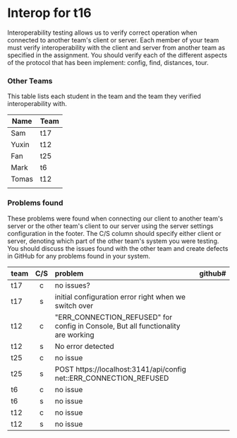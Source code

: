 # Interop for t16

Interoperability testing allows us to verify correct operation when connected to another team's client or server.
Each member of your team must verify interoperability with the client and server from another team as specified in the assignment.
You should verify each of the different aspects of the protocol that has been implement:  config, find, distances, tour.
 
### Other Teams

This table lists each student in the team and the team they verified interoperability with.

| Name | Team |
| ---- | ---- |
| Sam | t17 |
| Yuxin | t12 |
| Fan | t25 |
| Mark | t6 |
| Tomas | t12 |
|  |  |


### Problems found

These problems were found when connecting our client to another team's server or the other team's client to our server using the server settings configuration in the footer.
The C/S column should specify either client or server, denoting which part of the other team's system you were testing.
You should discuss the issues found with the other team and create defects in GitHub for any problems found in your system.

| team | C/S | problem | github# |
| :--- | :---: | :--- | --- |
| t17 | c | no issues? |  |
| t17 | s | initial configuration error right when we switch over |  |
| t12 | c | "ERR_CONNECTION_REFUSED" for config in Console, But all functionality are working |  |
| t12 | s | No error detected|  |
| t25 | c | no issue |  |
| t25 | s | POST https://localhost:3141/api/config net::ERR_CONNECTION_REFUSED |  |
| t6 | c | no issue |  |
| t6 | s | no issue |  |
| t12 | c | no issue |  |
| t12 | s | no issue |  |